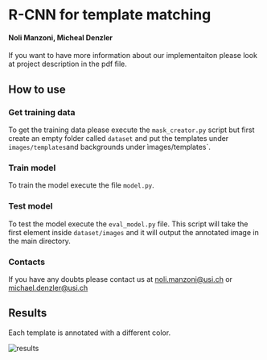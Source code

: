 # R-CNN for template matching

#### Noli Manzoni, Micheal Denzler

If you want to have more information about our implementaiton please look at project description in the pdf file.

## How to use

### Get training data

To get the training data please execute the `mask_creator.py` script but first create an empty folder called `dataset` and put the templates under `images/templates`and backgrounds under ìmages/templates`.

### Train model

To train the model execute the file `model.py`.

### Test model
To test the model execute the `eval_model.py` file. This script will take the first element inside `dataset/images` and it will output the annotated image in the main directory.

### Contacts 

If you have any doubts please contact us at noli.manzoni@usi.ch or michael.denzler@usi.ch

## Results
Each template is annotated with a different color.

![results](https://github.com/raikilon/r-cnn-template-matching/blob/master/images/results/trainig_on_rooms/8.png)

